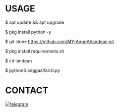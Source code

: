 
# USAGE
$ apt update && apt upgrade

$ pkg install python -y

$ git clone https://github.com/MY-AnggA/landean.git

$ pkg install requirements.sh

$ cd landean

$ python3 anggaalfarizi.py

# CONTACT
<a href="t.me/anggaalfarizi"><img title="telegram" src="https://img.shields.io/badge/contact me-number-blue?style=for-the-badge&logo=telegram"></a>


